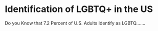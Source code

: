 # Identification of LGBTQ+ in the US 
Do you Know that 7.2 Percent of U.S. Adults Identify as LGBTQ.......
